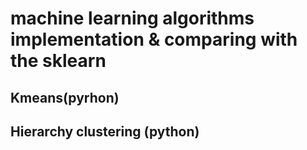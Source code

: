 # machine learning algorithms implementation & comparing with the sklearn

## Kmeans(pyrhon)
## Hierarchy clustering (python)
 
